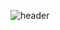 ![header](https://capsule-render.vercel.app/api?type=waving&color=gradient&customColorList=33&height=300&section=header&text=yakcom&fontSize=90&fontAlignY=40&animation=fadeIn)


